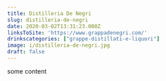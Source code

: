 ```yaml
---
title: Distilleria De Negri
slug: distilleria-de-negri
date: 2020-03-02T13:31:23.000Z
linksToSite: 'https://www.grappadenegri.com/'
drinkscategories: ["grappe-distillati-e-liquori"] 
image: i/distilleria-de-negri.jpg
draft: false
---
```


some content
